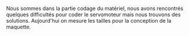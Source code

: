 Nous sommes dans la partie codage du matériel, 
nous avons rencontrés quelques difficultés pour coder le servomoteur mais nous trouvons des solutions.
Aujourd'hui on mesure les tailles pour la conception de la maquette.
